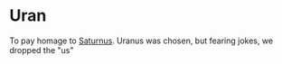 # Uran

To pay homage to [Saturnus](https://github.com/willwull/saturnus). Uranus was chosen, but fearing jokes, we dropped the "us"
